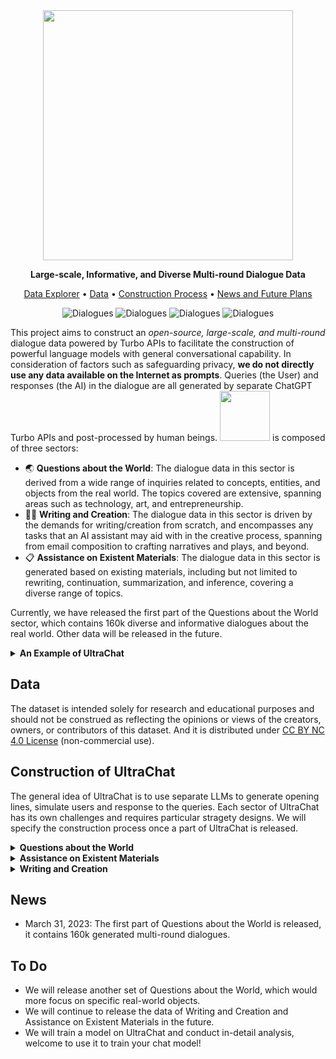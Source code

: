 



<div align="center">

<img src="https://i.328888.xyz/2023/03/31/iwfiBd.png" width="400px">

**Large-scale, Informative, and Diverse Multi-round Dialogue Data**

<p align="center">
  <a href="http://39.101.77.220/">Data Explorer</a> •
  <a href="#data">Data</a> •
  <a href="#construction-of-ultrachat">Construction Process</a> •
  <a href="#news">News and Future Plans</a>
</p>

</div>

<div align="center">

![Dialogues](https://img.shields.io/badge/Current\_Dialogues-160k-red?style=flat-square)
![Dialogues](https://img.shields.io/badge/Questions\_about\_the\_Wolrd-Released-green?style=flat-square)
![Dialogues](https://img.shields.io/badge/Writing\_and\_Creation-Unreleased-9cf?style=flat-square)
![Dialogues](https://img.shields.io/badge/Assistance\_on\_Existent\_Materials-Unreleased-9cf?style=flat-square)

</div>




This project aims to construct an *open-source, large-scale, and multi-round* dialogue data powered by Turbo APIs to facilitate the construction of powerful language models with general conversational capability.
In consideration of factors such as safeguarding privacy, **we do not directly use any data available on the Internet as prompts**.
Queries (the User) and responses (the AI) in the dialogue are all generated by separate ChatGPT Turbo APIs and post-processed by human beings.
<img align="bottom" src="https://i.328888.xyz/2023/03/31/iwIdSt.png" width="80px"> is composed of three sectors:

- 🌏 **Questions about the World**: The dialogue data in this sector is derived from a wide range of inquiries related to concepts, entities, and objects from the real world. The topics covered are extensive, spanning areas such as technology, art, and entrepreneurship.
- ✍🏻 **Writing and Creation**: The dialogue data in this sector is driven by the demands for writing/creation from scratch, and encompasses any tasks that an AI assistant may aid with in the creative process, spanning from email composition to crafting narratives and plays, and beyond.
- 📋 **Assistance on Existent Materials**: The dialogue data in this sector is generated based on existing materials, including but not limited to rewriting, continuation, summarization, and inference, covering a diverse range of topics.


Currently, we have released the first part of the Questions about the World sector, which contains 160k diverse and informative dialogues about the real world. Other data will be released in the future.

<details><summary> <b>An Example of UltraChat </b> </summary>
<p>
 <div align="center">
 <img src="https://i.328888.xyz/2023/04/02/iHh8DC.png" width="900px">
 </div>
</p>
</details>


## Data

The dataset is intended solely for research and educational purposes and should not be construed as reflecting the opinions or views of the creators, owners, or contributors of this dataset. And it is distributed under [CC BY NC 4.0 License](https://creativecommons.org/licenses/by-nc/4.0/) (non-commercial use).


## Construction of UltraChat

The general idea of UltraChat is to use separate LLMs to generate opening lines, simulate users and response to the queries.
Each sector of UltraChat has its own challenges and requires particular stragety designs. 
We will specify the construction process once a part of UltraChat is released.


<details><summary> <b>Questions about the World</b> </summary>
<p>

#### Meta Topics & Sub-Topics

- The data is derived from 30 representative and diverse meta topics (icons are from [flaticon](https://www.flaticon.com/))

<div align="center">
<img src="https://i.328888.xyz/2023/04/01/i22Zoc.png" width="650px">
</div>

- Based on the above meta topics, we generate 1100+ subtopics for data construction

</p>
</details>

<details><summary> <b>Assistance on Existent Materials</b> </summary>
<p>
  
 
  
  - We will detail the construction method once this part of data is released.
  
</p>
</details>

<details><summary> <b>Writing and Creation</b> </summary>
<p>
  
 - We will detail the construction method once this part of data is released.
  
  
</p>
</details>


## News
- March 31, 2023: The first part of Questions about the World is released, it contains 160k generated multi-round dialogues.

## To Do
- We will release another set of Questions about the World, which would more focus on specific real-world objects.
- We will continue to release the data of Writing and Creation and Assistance on Existent Materials in the future.
- We will train a model on UltraChat and conduct in-detail analysis, welcome to use it to train your chat model!

